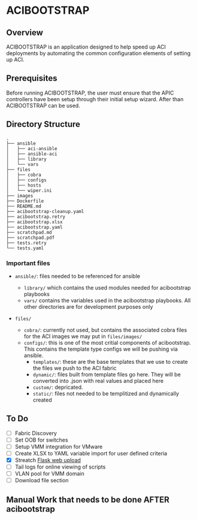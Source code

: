 # ACIBOOTSTRAP

## Overview
ACIBOOTSTRAP is an application designed to help speed up ACI deployments by automating the common configuration elements of setting up ACI.

## Prerequisites
Before running ACIBOOTSTRAP, the user must ensure that the APIC controllers have been setup through their initial setup wizard.  After than ACIBOOTSTRAP can be used.


## Directory Structure
```
.
├── ansible
│   ├── aci-ansible
│   ├── ansible-aci
│   ├── library
│   └── vars
├── files
│   ├── cobra
│   ├── configs
│   ├── hosts
│   └── wiper.ini
├── images
├── Dockerfile
├── README.md
├── acibootstrap-cleanup.yaml
├── acibootstrap.retry
├── acibootstrap.xlsx
├── acibootstrap.yaml
├── scratchpad.md
├── scratchpad.pdf
├── tests.retry
└── tests.yaml
```

### Important files
* ```ansible/```: files needed to be referenced for ansible
  * ```library/``` which contains the used modules needed for acibootstrap playbooks  
  * ```vars/``` contains the variables used in the acibootstrap playbooks.  All other directories are for development purposes only

* ```files/```
  * ```cobra/```: currently not used, but contains the associated cobra files for the ACI images we may put in ```files/images/```
  * ```configs/```: this is one of the most critial components of acibootstrap.  This contains the template type configs we will be pushing via ansible.
    * ```templates/```: these are the base templates that we use to create the files we push to the ACI fabric
    * ```dynamic/```: files built from template files go here.  They will be converted into .json with real values and placed here
    * ```custom/```: depricated.
    * ```static/```: files not needed to be templitized and dynamically created

## To Do
* [ ] Fabric Discovery
* [ ] Set OOB for switches
* [ ] Setup VMM integration for VMware
* [ ] Create XLSX to YAML variable import for user defined criteria
* [x] Streatch [Flask web upload](http://flask.pocoo.org/docs/0.12/patterns/fileuploads/)
* [ ] Tail logs for online viewing of scripts
* [ ] VLAN pool for VMM domain
* [ ] Download file section

## Manual Work that needs to be done AFTER acibootstrap
